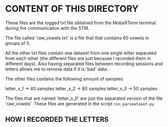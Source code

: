 # CONTENT OF  THIS DIRECTORY



These files are the logged txt file obtained from the MobaXTerm terminal during the communication with the STM.

The file called 'raw_vowels.txt' is a file that that contains 60 vowels in groups of 5.

All the other txt files contain one dataset from one single letter separated from each other (the different files are 
just because I recorded them in different days). Also having separated files between recording sessions and letters
allows me to remove data if it is 'bad' data.


The other files contains the following amount of samples:

letter_x_1 -> 40 samples
letter_x_2 -> 80 samples
letter_x_3 -> 50 samples

The files that are named 'letter_x_0' are just the separated version of the file 'raw_vowels'. These files are generated
in the script `run_parseataset.py`







## HOW I RECORDED THE LETTERS



